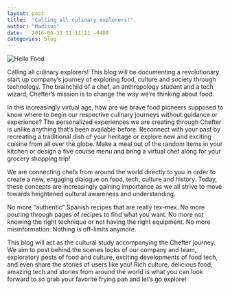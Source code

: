 ```yaml
---
layout: post
title:  "Calling all culinary explorers!"
author: "Madison"
date:   2016-06-23 11:11:11 -0400
categories: blog
---
```

![Hello Food]({{site.baseurl}}/img/hello-food.jpg)

Calling all culinary explorers! This blog will be documenting a revolutionary start up company’s journey of exploring food, culture and society through technology. The brainchild of a chef, an anthropology student and a tech wizard, Chefter’s mission is to change the way we’re thinking about food.

In this increasingly virtual age, how are we brave food pioneers supposed to know where to begin our respective culinary journeys without guidance or experience? The personalized experiences we are creating through Chefter is unlike anything that’s been available before. Reconnect with your past by recreating a traditional dish of your heritage or explore new and exciting cuisine from all over the globe. Make a meal out of the random items in your kitchen or design a five course menu and bring a virtual chef along for your grocery shopping trip!

We are connecting chefs from around the world directly to you in order to create a new, engaging dialogue on food, tech, culture and history. Today, these concepts are increasingly gaining importance as we all strive to move towards heightened cultural awareness and understanding.

No more “authentic” Spanish recipes that are really tex-mex. No more pouring through pages of recipes to find what you want. No more not knowing the right technique or not having the right equipment. No more misinformation. Nothing is off-limits anymore.

This blog will act as the cultural study accompanying the Chefter journey. We aim to post behind the scenes looks of our company and team, exploratory posts of food and culture, exciting developments of food tech, and even share the stories of users like you! Rich culture, delicious food, amazing tech and stories from around the world is what you can look forward to so grab your favorite frying pan and let’s go explore!